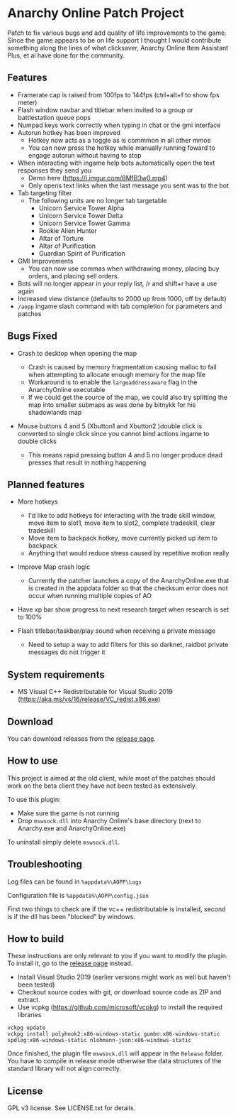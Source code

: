 # Anarchy Online Patch Project

Patch to fix various bugs and add quality of life improvements to the game. Since the game appears to be on life support I thought I would contribute something along the lines of what clicksaver, Anarchy Online Item Assistant Plus, et al have done for the community.

## Features

* Framerate cap is raised from 100fps to 144fps (ctrl+alt+f to show fps meter)
* Flash window navbar and titlebar when invited to a group or battlestation queue pops
* Numpad keys work correctly when typing in chat or the gmi interface
* Autorun hotkey has been improved
  * Hotkey now acts as a toggle as is commmon in all other mmos
  * You can now press the hotkey while manually running foward to engage autorun without having to stop
* When interacting with ingame help bots automatically open the text responses they send you
  * Demo here (https://i.imgur.com/8MfB3w0.mp4)
  * Only opens text links when the last message you sent was to the bot
* Tab targeting filter
  * The following units are no longer tab targetable
    *	Unicorn Service Tower Alpha
    * Unicorn Service Tower Delta
    * Unicorn Service Tower Gamma
    * Rookie Alien Hunter
    * Altar of Torture
    * Altar of Purification
    * Guardian Spirit of Purification
* GMI Improvements
  * You can now use commas when withdrawing money, placing buy orders, and placing sell orders.
* Bots will no longer appear in your reply list, /r and shift+r have a use again
* Increased view distance (defaults to 2000 up from 1000, off by default)
* `/aopp` ingame slash command with tab completion for parameters and patches

## Bugs Fixed

* Crash to desktop when opening the map
  * Crash is caused by memory fragmentation causing malloc to fail when attempting to allocate enough memory for the map file
  * Workaround is to enable the `largeaddressaware` flag in the AnarchyOnline executable
  * If we could get the source of the map, we could also try splitting the map into smaller submaps as was done by bitnykk for his shadowlands map
  
* Mouse buttons 4 and 5 (Xbutton1 and Xbutton2 )double click is converted to single click since you cannot bind actions ingame to double clicks
  * This means rapid pressing button 4 and 5 no longer produce dead presses that result in nothing happening

## Planned features

* More hotkeys
  * I'd like to add hotkeys for interacting with the trade skill window, move item to slot1, move item to slot2, complete tradeskill, clear tradeskill
  * Move item to backpack hotkey, move currently picked up item to backpack
  * Anything that would reduce stress caused by repetitive motion really

* Improve Map crash logic
  * Currently the patcher launches a copy of the AnarchyOnline.exe that is created in the appdata folder so that the checksum error does not occur when running multiple copies of AO
  
* Have xp bar show progress to next research target when research is set to 100%

* Flash titlebar/taskbar/play sound when receiving a private message
  * Need to setup a way to add filters for this so darknet, raidbot private messages do not trigger it

## System requirements

* MS Visual C++ Redistributable for Visual Studio 2019 (https://aka.ms/vs/16/release/VC_redist.x86.exe)


## Download

You can download releases from the [release page][releases].


## How to use

This project is aimed at the old client, while most of the patches should work on the beta client they have not been tested as extensively.

To use this plugin:
* Make sure the game is not running
* Drop `mswsock.dll` into Anarchy Online's base directory (next to Anarchy.exe and AnarchyOnline.exe) 

To uninstall simply delete `mswsock.dll`.

## Troubleshooting

Log files can be found in `%appdata%\AOPP\Logs`

Configuration file is `%appdata%\AOPP\config.json`

First two things to check are if the vc++ redistributable is installed, second is if the dll has been "blocked" by windows.


## How to build

These instructions are only relevant to you if you want to modify the plugin. To install it, go to the [release page][releases] instead.

* Install Visual Studio 2019 (earlier versions might work as well but haven't been tested) 
* Checkout source codes with git, or download source code as ZIP and extract.
* Use vcpkg (https://github.com/microsoft/vcpkg) to install the required libraries
```
vckpg update
vckpg install polyhook2:x86-windows-static gumbo:x86-windows-static spdlog:x86-windows-static nlohmann-json:x86-windows-static
```

Once finished, the plugin file `mswsock.dll` will appear in the `Release` folder. 
You have to compile in release mode otherwise the data structures of the standard library will not align correctly.

## License

GPL v3 license. See LICENSE.txt for details.

[releases]: https://github.com/xeropresence/AOPP/releases
